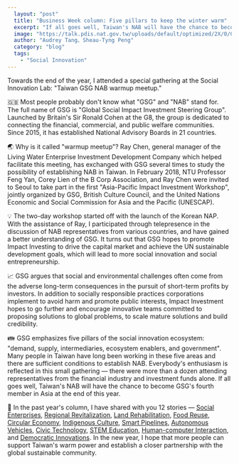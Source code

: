 ```yaml
---
  layout: "post"
  title: "Business Week column: Five pillars to keep the winter warm"
  excerpt: "If all goes well, Taiwan's NAB will have the chance to become GSG's fourth member in Asia at the end of this year."
  image: "https://talk.pdis.nat.gov.tw/uploads/default/optimized/2X/0/0eb95b1632fcac7b85a35f55c75fabbfa5a9f585_1_666x500.jpg"
  author: "Audrey Tang、Sheau-Tyng Peng"
  category: "blog"
  tags: 
    - "Social Innovation"
---
```


Towards the end of the year, I attended a special gathering at the Social Innovation Lab: "Taiwan GSG NAB warmup meetup."

🇬🇧 Most people probably don't know what "GSG" and "NAB" stand for. The full name of GSG is "Global Social Impact Investment Steering Group". Launched by Britain's Sir Ronald Cohen at the G8, the group is dedicated to connecting the financial, commercial, and public welfare communities. Since 2015, it has established National Advisory Boards in 21 countries.

🌏 Why is it called "warmup meetup"? Ray Chen, general manager of the Living Water Enterprise Investment Development Company which helped facilitate this meeting, has exchanged with GSG several times to study the possibility of establishing NAB in Taiwan. In February 2018, NTU Professor Feng Yan, Corey Lien  of the B Corp Association, and Ray Chen were invited to Seoul to take part in the first "Asia-Pacific Impact Investment Workshop", jointly organized by GSG, British Culture Council, and the United Nations Economic and Social Commission for Asia and the Pacific (UNESCAP).

💡 The two-day workshop started off with the launch of the Korean NAP. With the assistance of Ray, I participated through telepresence in the discussion of NAB representatives from various countries, and have gained a better understanding of GSG. It turns out that GSG hopes to promote Impact Investing to drive the capital market and achieve the UN sustainable development goals, which will lead to more social innovation and social entrepreneurship.

📈 GSG argues that social and environmental challenges often come from the adverse long-term consequences in the pursuit of short-term profits by investors. In addition to socially responsible practices corporations implement to avoid harm and promote public interests, Impact Investment hopes to go further and encourage innovative teams committed to proposing solutions to global problems, to scale mature solutions and build credibility.

👪 GSG emphasizes five pillars of the social innovation ecosystem: "demand, supply, intermediaries, ecosystem enablers, and government". Many people in Taiwan have long been working in these five areas and there are sufficient conditions to establish NAB. Everybody's enthusiasm is reflected in this small gathering — there were more than a dozen attending representatives from the financial industry and investment funds alone. If all goes well, Taiwan's NAB will have the chance to become GSG's fourth member in Asia at the end of this year. 

🙏 In the past year's column, I have shared with you 12 stories — [Social Enterprises](https://pdis.nat.gov.tw/en/blog/%E5%95%86%E5%91%A8%E5%B0%88%E6%AC%84-%E7%82%BA%E6%9C%89%E6%84%9B%E7%9A%84%E4%BA%BA-%E8%A7%A3%E6%B1%BA%E5%9B%B0%E9%9B%A3/), [Regional Revitalization](https://pdis.nat.gov.tw/en/blog/%E5%95%86%E5%91%A8%E5%B0%88%E6%AC%84-%E4%B8%8D%E8%A6%81%E8%87%89%E5%85%AC%E5%9C%92-%E7%9A%84%E8%83%8C%E5%BE%8C/), [Land Rehabilitation](https://pdis.nat.gov.tw/en/blog/%E5%95%86%E5%91%A8%E5%B0%88%E6%AC%84-%E4%BD%BF%E5%91%BD%E7%84%A1%E5%83%B9-%E5%95%86%E6%A9%9F%E7%84%A1%E9%99%90/), [Food Reuse](https://pdis.nat.gov.tw/en/blog/%E5%95%86%E5%91%A8%E5%B0%88%E6%AC%84-%E7%A4%BE%E6%9C%83%E5%89%B5%E6%96%B0-%E5%B8%B6%E5%8B%95%E6%B3%95%E8%A6%8F%E5%89%B5%E6%96%B0/), [Circular Economy](https://pdis.nat.gov.tw/en/blog/%E5%95%86%E5%91%A8%E5%B0%88%E6%AC%84-%E5%9C%A8%E5%9C%B0%E5%A4%A5%E4%BC%B4-%E5%85%B1%E5%89%B5%E4%BA%9E%E6%B4%B2%E6%9C%AA%E4%BE%86/), [Indigenous Culture](https://pdis.nat.gov.tw/en/blog/%E5%95%86%E5%91%A8%E5%B0%88%E6%AC%84-%E6%9C%A8%E9%B1%89%E8%91%89%E7%9A%84%E5%95%9F%E7%A4%BA/), [Smart Pipelines](https://pdis.nat.gov.tw/en/blog/%E5%95%86%E5%91%A8%E5%B0%88%E6%AC%84-AI-%E8%88%87%E8%80%81%E5%B8%AB%E5%82%85/), [Autonomous Vehicles](https://pdis.nat.gov.tw/en/blog/%E5%95%86%E5%91%A8%E5%B0%88%E6%AC%84-%E8%88%87%E7%84%A1%E4%BA%BA%E8%BB%8A%E5%85%B1%E8%88%9E/), [Civic Technology](https://pdis.nat.gov.tw/en/blog/%E5%95%86%E5%91%A8%E5%B0%88%E6%AC%84-%E6%B0%91%E4%B8%BB%E5%BE%9E%E8%AA%B0%E5%BE%97%E6%8C%87%E5%8D%97/), [STEM Education](https://pdis.nat.gov.tw/en/blog/%E5%95%86%E5%91%A8%E5%B0%88%E6%AC%84-%E6%99%82%E9%9B%A8%E4%B8%8D%E5%85%88-%E9%81%A9%E7%95%B6%E5%85%B6%E6%99%82/), [Human-computer Interaction](https://pdis.nat.gov.tw/en/blog/%E5%95%86%E5%91%A8%E5%B0%88%E6%AC%84-%E6%B0%B4%E5%9C%8B%E7%84%A1%E9%82%8A%E9%9A%9B-%E5%90%8C%E8%81%B2%E5%92%8C%E8%80%85%E5%A4%9A/), and [Democratic Innovations](https://pdis.nat.gov.tw/en/blog/%E5%95%86%E5%91%A8%E5%B0%88%E6%AC%84-%E6%B0%91%E4%B8%BB%E5%89%B5%E6%96%B0-%E9%96%8B%E6%BA%90%E6%B0%B8%E7%BA%8C/). In the new year, I hope that more people can support Taiwan's warm power and establish a closer partnership with the global sustainable community.
